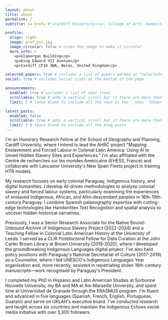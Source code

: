 ```yaml
---
layout: about
title: about
permalink: /
subtitle: <a href='#'>Cardiff University</a>. College of Arts, Humanities and Social Sciences.

profile:
  align: right
  image: prof_pic.jpg
  image_circular: false # crops the image to make it circular
  more_info: >
    <p>Glamorgan Building</p>
    <p>King Edward VII Avenue</p>
    <p>Cardiff CF10 3WA, Wales, United Kingdom</p>

selected_papers: true # includes a list of papers marked as "selected={true}"
social: true # includes social icons at the bottom of the page

announcements:
  enabled: true # includes a list of news items
  scrollable: true # adds a vertical scroll bar if there are more than 3 news items
  limit: 5 # leave blank to include all the news in the `_news` folder

latest_posts:
  enabled: false
  scrollable: true # adds a vertical scroll bar if there are more than 3 new posts items
  limit: 3 # leave blank to include all the blog posts
---
```


I'm an Honorary Research Fellow at the School of Geography and Planning, Cardiff University, where I intend to lead the AHRC project "Mapping Enslavement and Forced Labour in Colonial Latin America: Using AI to Unveil Hidden Slavery Sites and Experiences." I'm also affiliated with the Centre de recherches sur les mondes Américains (EHESS, France) and collaborate with Lancaster University's New Spain Fleets project in training HTR models.

My research focuses on early colonial Paraguay, Indigenous history, and digital humanities. I develop AI-driven methodologies to analyse colonial slavery and forced labour systems, particularly examining the experiences of enslaved Indigenous, African, and Afro-descendant peoples in 16th-19th-century Paraguay. I combine Spanish palaeography expertise with cutting-edge technologies like Handwritten Text Recognition and spatial analysis to uncover hidden historical narratives.

Previously, I was a Senior Research Associate for the Native Bound-Unbound Archive of Indigenous Slavery Project (2022-2024) and a Teaching Fellow in Colonial Latin American History at the University of Leeds. I served as a CLIR Postdoctoral Fellow for Data Curation at the John Carter Brown Library at Brown University (2019-2020), where I developed the groundbreaking Indigenous Languages digital project. I've also held policy positions with Paraguay's National Secretariat of Culture (2017-2019) as a Counsellor, where I led UNESCO's Indigenous Languages Year organisation and, more recently, assisted in repatriating stolen 16th-century manuscripts—work recognised by Paraguay's President.

I completed my PhD in Hispanic and Latin American Studies at Sorbonne Nouvelle University, my BA and MA at Aix-Marseille University, and spent time at Universidad de Granada through the ERASMUS program. I'm fluent and advanced in five languages (Spanish, French, English, Portuguese, Guarani) and serve on UKLAH's executive board. I've conducted research and taught across six countries and maintain the Indigenous Echoes social media initiative with over 5,300 followers.
